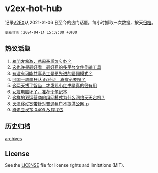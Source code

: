 # v2ex-hot-hub

 记录[V2EX](https://www.v2ex.com/)从 2021-01-06 日至今的热门话题。每小时抓取一次数据，按天[归档](archives)。

`更新时间：2024-04-14 15:39:00 +0800`

## 热议话题

1. [和朋友旅游，总闹矛盾怎么办？](https://www.v2ex.com/t/1032249)
1. [这也许是最好看，最好用的多平台文件传输工具](https://www.v2ex.com/t/1032270)
1. [有没有可能共享员工是更先进的雇佣模式？](https://www.v2ex.com/t/1032289)
1. [回国一周疯狂认证/验证，真有必要吗？](https://www.v2ex.com/t/1032337)
1. [这两天拔了智齿，才发现小红书是真的很有用](https://www.v2ex.com/t/1032294)
1. [女友电脑坏了，推荐个笔记本](https://www.v2ex.com/t/1032225)
1. [这样的双运营商的组网模式为什么网络天天宕机？](https://www.v2ex.com/t/1032194)
1. [天津移动宽带针对普通用户不提供公网 ip](https://www.v2ex.com/t/1032205)
1. [腾讯云发布 0408 故障报告](https://www.v2ex.com/t/1032290)

## 历史归档

[archives](archives)

## License

See the [LICENSE](LICENSE) file for license rights and limitations (MIT).
